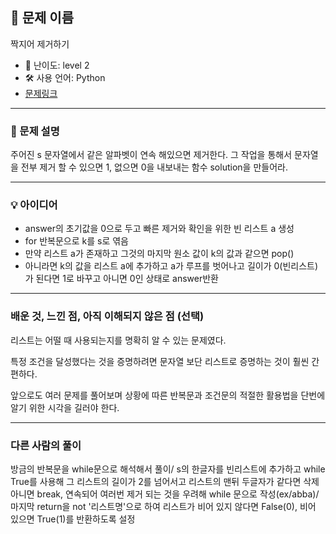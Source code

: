 ## 📘 문제 이름
짝지어 제거하기

- 🧩 난이도: level 2
- 🛠 사용 언어: Python
- [문제링크](https://school.programmers.co.kr/learn/courses/30/lessons/12973)

---

### 🧠 문제 설명
주어진 s 문자열에서 같은 알파벳이 연속 해있으면 제거한다. 그 작업을 통해서 문자열을 전부 제거 할 수 있으면 1, 없으면 0을 내보내는 함수 solution을 만들어라.

---

### 💡 아이디어
- answer의 초기값을 0으로 두고 빠른 제거와 확인을 위한 빈 리스트 a 생성
- for 반복문으로 k를 s로 엮음
- 만약 리스트 a가 존재하고 그것의 마지막 원소 값이 k의 값과 같으면 pop() 
- 아니라면 k의 값을 리스트 a에 추가하고 a가 루프를 벗어나고 길이가 0(빈리스트)가 된다면 1로 바꾸고 아니면 0인 상태로 answer반환

---

### 배운 것, 느낀 점, 아직 이해되지 않은 점 (선택)
리스트는 어떨 때 사용되는지를 명확히 알 수 있는 문제였다.

특정 조건을 달성했다는 것을 증명하려면 문자열 보단 리스트로 증명하는 것이 훨씬 간편하다.

앞으로도 여러 문제를 풀어보며 상황에 따른 반복문과 조건문의 적절한 활용법을 단번에 알기 위한 시각을 길러야 한다.

---

### 다른 사람의 풀이
방금의 반복문을 while문으로 해석해서 풀이/ s의 한글자를 빈리스트에 추가하고 while True를 사용해 그 리스트의 길이가 2를 넘어서고 리스트의 맨뒤 두글자가 같다면 삭제 아니면 break, 연속되어 여러번 제거 되는 것을 우려해 while 문으로 작성(ex/abba)/ 마지막 return을 not '리스트명'으로 하여 리스트가 비어 있지 않다면 False(0), 비어 있으면 True(1)를 반환하도록 설정
